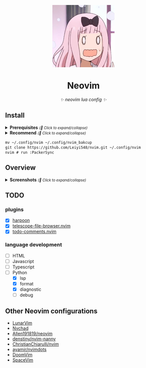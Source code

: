 <p align="center">
  <a href="https://github.com/Leiyi548/nvim"><img src="./img/logo.png" width="200" height="200" alt="my_neovim"></a>
</p>

<div align="center">

# Neovim

_✨ neovim lua config ✨_

</div>

## Install

<details>
  <summary><strong>Prerequisites</strong> <small><i>(🔎 Click to expand/collapse)</i></small></summary>

- [Neovim](https://github.com/neovim/neovim) >= 0.6.0
  ```shell
  brew install neovim --HEAD
  ```
- [ripgrep](https://github.com/BurntSushi/ripgrep)
  ```shell
  brew install ripgrep
  ```
- [fd](https://github.com/sharkdp/fd)
  ```shell
  brew install fd
  ```
- [NodeJS](nodejs-install) >= v16.13.0 most language servers need this
  ```shell
  brew install node
  ```
- [Lazygit](https://github.com/jesseduffield/lazygit)

  ```shell
  brew install lazygit
  ```

  </details>

<details>
  <summary><strong>Recommend</strong> <small><i>(🔎 Click to expand/collapse)</i></small></summary>

### Recommended Font

- [FiraCode Nerd Font](https://github.com/tonsky/FiraCode/blob/master/README_CN.md): My preferred font
- Any of the [Nerd Fonts]

On macOS with Homebrew, choose one of the [Nerd Fonts],
for example, here are some popular fonts:

```shell
brew tap homebrew/cask-fonts
brew search nerd-font
brew install --cask font-fira-code-nerd-font
brew install --cask font-victor-mono-nerd-font
brew install --cask font-iosevka-nerd-font-mono
brew install --cask font-hack-nerd-font
```

### Recommended Linters

```shell
### cpp file
# For .cpp file check linter error
brew install cppcheck
# For .cpp file format
brew install clang-format
### end cpp file

### python file
# For .py file check linter error
brew install flake8
# For .py file format
brew install black
### end python file

### lua file
# For .lua file format
brew install stylua
```

</details>

```shell
mv ~/.config/nvim ~/.config/nvim_bakcup
git clone https://github.com/Leiyi548/nvim.git ~/.config/nvim
nvim # run :PackerSync
```

## Overview

<details>
  <summary>
    <strong>Screenshots</strong>
    <small><i>(🔎 Click to expand/collapse)</i></small>
  </summary>

- Alpha (Dashboard)
  ![](img/2022-02-10-17-51-58.png)
  ![](img/2022-02-10-17-53-15.png)
- Lazygit
  ![](img/2022-02-10-17-54-36.png)
  ![](img/2022-02-10-17-54-57.png)

</details>

## TODO

### plugins

- [x] [harpoon](https://github.com/ThePrimeagen/harpoon)
- [x] [telescope-file-browser.nvim](https://github.com/nvim-telescope/telescope-file-browser.nvim)
- [x] [todo-comments.nvim](https://github.com/folke/todo-comments.nvim)

### language development

- [ ] HTML
- [ ] Javascript
- [ ] Typescript
- [ ] Python
  - [x] lsp
  - [x] format
  - [x] diagnostic
  - [ ] debug

## Other Neovim configurations

- [LunarVim](https://github.com/LunarVim/LunarVim)
- [Nvchad](https://github.com/NvChad/NvChad)
- [Allen191819/neovim](https://github.com/Allen191819/neovim)
- [denstiny/nvim-nanny](https://github.com/denstiny/nvim-nanny)
- [ChristianChiarulli/nvim](https://github.com/ChristianChiarulli/nvim)
- [ayamir/nvimdots](https://github.com/ayamir/nvimdots)
- [DoomVim](https://github.com/NTBBloodbath/doom-nvim)
- [SpaceVim](https://github.com/SpaceVim/SpaceVim)
